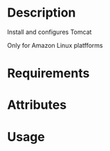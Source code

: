 Description
===========
Install and configures Tomcat 

Only for Amazon Linux platfforms


Requirements
============

Attributes
==========

Usage
=====

